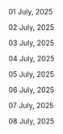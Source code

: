 01 July, 2025

02 July, 2025

03 July, 2025

04 July, 2025

05 July, 2025

06 July, 2025

07 July, 2025

08 July, 2025
